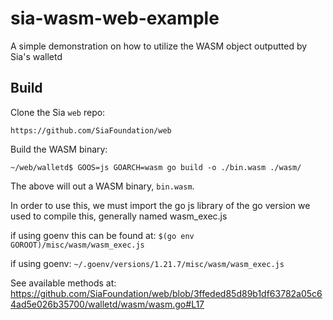 # sia-wasm-web-example
A simple demonstration on how to utilize the WASM object outputted by Sia's walletd

## Build

Clone the Sia `web` repo: 

`https://github.com/SiaFoundation/web`

Build the WASM binary:

`~/web/walletd$ GOOS=js GOARCH=wasm go build -o ./bin.wasm ./wasm/`

The above will out a WASM binary, `bin.wasm`.

In order to use this, we must import the go js library of the go version we used to compile this, generally named wasm_exec.js

if using goenv this can be found at: `$(go env GOROOT)/misc/wasm/wasm_exec.js`

if using goenv: `~/.goenv/versions/1.21.7/misc/wasm/wasm_exec.js`

See available methods at:
https://github.com/SiaFoundation/web/blob/3ffeded85d89b1df63782a05c64ad5e026b35700/walletd/wasm/wasm.go#L17

